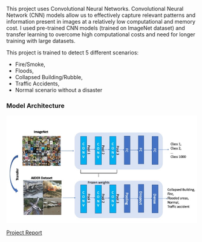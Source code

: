 This project uses Convolutional Neural Networks. Convolutional Neural Network (CNN) models allow us to effectively capture relevant patterns and information present in images at a relatively low computational and memory cost. I used pre-trained CNN models (trained on ImageNet dataset) and transfer learning to overcome high computational costs and need for longer training with large datasets.  

This project is trained to detect 5 different scenarios: 
* Fire/Smoke,
* Floods,
* Collapsed Building/Rubble,
* Traffic Accidents,
* Normal scenario without a disaster
   
### Model Architecture
    
![GitHub Logo](/images/model.jpeg)

[Project Report](report.pdf)




